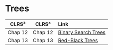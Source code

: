 # Trees

| **CLRS³** | **CLRS⁴** | **Link** |
|:---:|:---:|:---|
| Chap 12 | Chap 12 | [Binary Search Trees](https://github.com/pl3onasm/AADS/tree/main/datastructures/trees/bstrees)
| Chap 13 | Chap 13 | [Red-Black Trees](https://github.com/pl3onasm/AADS/tree/main/datastructures/trees/rbtrees)
